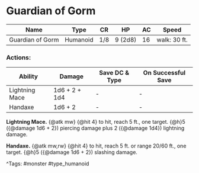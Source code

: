 # Guardian of Gorm

| Name | Type | CR | HP | AC | Speed |
|------|------|----|----|----|-------|
| Guardian of Gorm | Humanoid | 1/8 | 9 (2d8) | 16 | walk: 30 ft. |

### Actions:

| Ability | Damage | Save DC & Type | On Successful Save |
|---------|--------|----------------|--------------------|
| Lightning Mace | 1d6 + 2 + 1d4 | - | - |
| Handaxe | 1d6 + 2 | - | - |


**Lightning Mace.** {@atk mw} {@hit 4} to hit, reach 5 ft., one target. {@h}5 ({@damage 1d6 + 2}) piercing damage plus 2 ({@damage 1d4}) lightning damage.

**Handaxe.** {@atk mw,rw} {@hit 4} to hit, reach 5 ft. or range 20/60 ft., one target. {@h}5 ({@damage 1d6 + 2}) slashing damage.

^Tags: #monster #type_humanoid